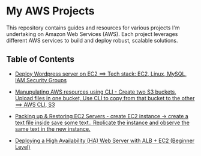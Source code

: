
# My AWS Projects
This repository contains guides and resources for various projects I'm undertaking on Amazon Web Services (AWS). Each project leverages different AWS services to build and deploy robust, scalable solutions.

## Table of Contents

- [Deploy Wordpress server on EC2 ==> Tech stack: EC2, Linux, MySQL, IAM Security Groups](./P1/README.md)
- [Manupulating AWS resources using CLI - Create two S3 buckets, Upload files in one bucket, Use CLI to copy from that bucket to the other ==> AWS CLI, S3](./P2/README.md)

- [Packing up & Restoring EC2 Servers - create EC2 instance -> create a text file inside save some text.. Replicate the instance and observe the same text in the new instance.](./P3/README.md)

- [Deploying a High Availability (HA) Web Server with ALB + EC2 (Beginner Level)](./P4/README.md)
